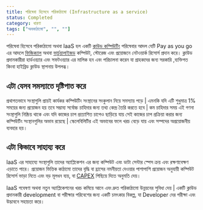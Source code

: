 ```yaml
---
title: পরিষেবা হিসেবে পরিকাঠামো (Infrastructure as a service)
status: Completed
category: ধারণা
tags: ["অবকাঠামো", "", ""]
---
```


পরিষেবা হিসেবে পরিকাঠামো অথবা IaaS হল একটি [ক্লাউড কম্পিউটিং](/bn/cloud-computing/) পরিষেবার আদল যেটি Pay as you go এর আদলে [ফিজিক্যাল](/bn/bare-metal-machine/) অথবা [ভার্চুয়ালাইজড](/bn/virtualization/)  কম্পিউট, স্টোরেজ এবং প্রয়োজনে নেটওয়ার্ক রিসোর্স প্রদান করে। ক্লাউড প্রদানকারীরা হার্ডওয়্যার এবং সফটওয়্যার এর মালিক হন এবং পরিচালনা করেন যা গ্রাহকদের জন্য সরকারি ,ব্যক্তিগত কিংবা হাইব্রিড ক্লাউড স্থাপনায় উপলব্ধ।                                 

## এটা যেসব সমস্যাতে দৃষ্টিপাত করে

প্রথাগতভাবে সংস্থাগুলি প্রায়ই কার্যকর কম্পিউটিং সংস্থানের  সংকুলান নিয়ে সমস্যায় পড়ে | এমনকি যদি এটি শুধুমাত্র 1% সময়ের জন্য প্রয়োজন হয় তবে সম্ভাব্য সর্বোচ্চ চাহিদার জন্য তথ্য কেন্দ্র তৈরি করতে হবে |  কম চাহিদার সময় এই গণনা সংস্থাগুলি নিষ্ক্রিয় থাকে এবং যদি কাজের চাপ প্রত্যাশিত চাপেও ছাড়িয়ে যায় সেই কাজের চাপ প্রক্রিয়া করার জন্য কম্পিউটিং সংস্থানগুলির অভাব রয়েছে | স্কেলেবিলিটির এই অভাবের ফলে খরচ বেড়ে যায় এবং সম্পদের অপ্রয়োজনীয় ব্যবহার হয়।                                                                   



## এটা কিভাবে সাহায্য করে

IaaS এর সাহায্যে সংস্থাগুলি তাদের অ্যাপ্লিকেশন এর জন্য কম্পিউট এবং ডাটা সেন্টার স্পেস ক্রয় এবং রক্ষণাবেক্ষণ এড়াতে পারে। প্রয়োজন ভিত্তিক কাঠামো তাদের বৃদ্ধি বা হ্রাসের নমনীয়তা দেওয়ার পাশাপাশি প্রয়োজন অনুযায়ী কম্পিউট রিসোর্স ভাড়া নিতে এবং বড় মূলধন ব্যয়, বা [CAPEX](https://en.wikipedia.org/wiki/Capital_expenditure) পিছিয়ে দিতে অনুমতি দেয়। 

IaaS গবেষণা অথবা নতুন অ্যাপ্লিকেশনের খরচ কমিয়ে আনে এবং দ্রুত পরিকাঠামো উন্নয়নের সুবিধা দেয় | একটি ক্লাউড প্রদানকারী development বা পরীক্ষার পরিবেশের জন্য একটি চমৎকার বিকল্প, যা Developer দের পরীক্ষা এবং উদ্ভাবনে সহায়তা করে।
